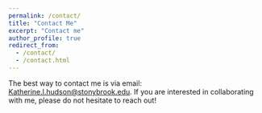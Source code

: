 ```yaml
---
permalink: /contact/
title: "Contact Me"
excerpt: "Contact me"
author_profile: true
redirect_from: 
  - /contact/
  - /contact.html
---
```


The best way to contact me is via email: Katherine.l.hudson@stonybrook.edu. If you are interested in collaborating with me, please do not hesitate to reach out! 

